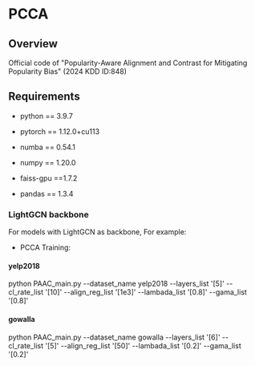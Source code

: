 # PCCA

## Overview

Official code of "Popularity-Aware Alignment and Contrast for Mitigating Popularity Bias" (2024 KDD ID:848)

## Requirements

- python == 3.9.7

- pytorch == 1.12.0+cu113

- numba == 0.54.1

- numpy == 1.20.0

- faiss-gpu ==1.7.2

- pandas == 1.3.4 

### LightGCN backbone

For models with LightGCN as backbone, For example:

- PCCA  Training:

#### yelp2018

python PAAC_main.py --dataset_name yelp2018 --layers_list '[5]' --cl_rate_list '[10]' --align_reg_list '[1e3]' --lambada_list '[0.8]' --gama_list '[0.8]'

#### gowalla

python PAAC_main.py --dataset_name gowalla --layers_list '[6]' --cl_rate_list '[5]' --align_reg_list '[50]' --lambada_list '[0.2]' --gama_list '[0.2]'
